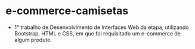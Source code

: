 # e-commerce-camisetas
- 1° trabalho de Desenvolvimento de Interfaces Web da etapa, utilizando Bootstrap, HTML e CSS, em que foi requisitado um e-commerce de algum produto.
